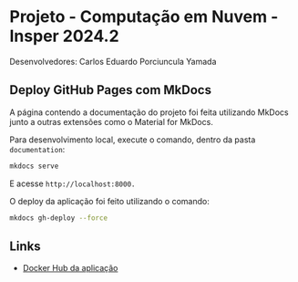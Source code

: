 # Projeto - Computação em Nuvem - Insper 2024.2

Desenvolvedores: Carlos Eduardo Porciuncula Yamada

## Deploy GitHub Pages com MkDocs

A página contendo a documentação do projeto foi feita utilizando MkDocs junto a outras extensões como o Material for MkDocs.

Para desenvolvimento local, execute o comando, dentro da pasta `documentation`:

```bash
mkdocs serve
```

E acesse `http://localhost:8000.`

O deploy da aplicação foi feito utilizando o comando:

```bash
mkdocs gh-deploy --force
```


## Links

- [Docker Hub da aplicação](https://hub.docker.com/r/carlosepy/projeto-cloud)
